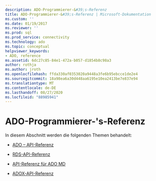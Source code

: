```yaml
---
description: ADO-Programmierer-&#39;s-Referenz
title: ADO-Programmierer-&#39;s-Referenz | Microsoft-Dokumentation
ms.custom: ''
ms.date: 01/19/2017
ms.reviewer: ''
ms.prod: sql
ms.prod_service: connectivity
ms.technology: ado
ms.topic: conceptual
helpviewer_keywords:
- ADO, reference
ms.assetid: 6dc27c85-84e1-472a-b057-d1854b8c98a3
author: rothja
ms.author: jroth
ms.openlocfilehash: ffda330af0353020a9448a3fe6b95ebcce1de2e4
ms.sourcegitcommit: 18a98ea6a30d448aa6195e10ea2413be7e837e94
ms.translationtype: MT
ms.contentlocale: de-DE
ms.lasthandoff: 08/27/2020
ms.locfileid: "88985941"
---
```

# <a name="ado-programmer39s-reference"></a>ADO-Programmierer-&#39;s-Referenz
In diesem Abschnitt werden die folgenden Themen behandelt:  
  
-   [ADO – API-Referenz](./ado-api/ado-api-reference.md)  
  
-   [RDS-API-Referenz](./rds-api/rds-api-reference.md)  
  
-   [API-Referenz für ADO MD](./ado-md-api/ado-md-object-model.md?view=sql-server-ver15)  
  
-   [ADOX-API-Referenz](./adox-api/adox-object-model.md?view=sql-server-ver15)